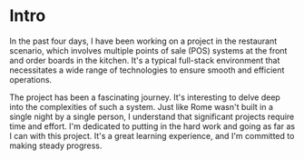 # Intro

In the past four days, I have been working on a project in the restaurant scenario, which involves multiple points of sale (POS) systems at the front and order boards in the kitchen. It's a typical full-stack environment that necessitates a wide range of technologies to ensure smooth and efficient operations.

The project has been a fascinating journey. It's interesting to delve deep into the complexities of such a system. Just like Rome wasn't built in a single night by a single person, I understand that significant projects require time and effort. I'm dedicated to putting in the hard work and going as far as I can with this project. It's a great learning experience, and I'm committed to making steady progress.

